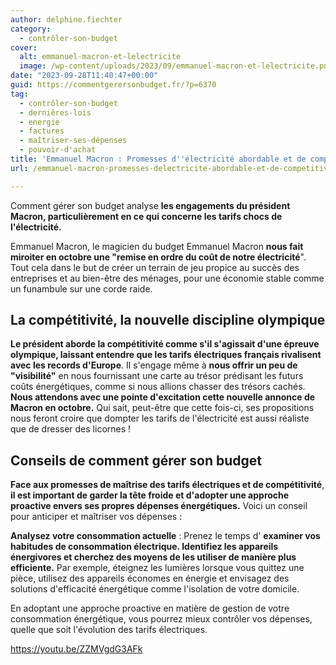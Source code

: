 ```yaml
---
author: delphine.fiechter
category:
  - contrôler-son-budget
cover:
  alt: emmanuel-macron-et-lelectricite
  image: /wp-content/uploads/2023/09/emmanuel-macron-et-lelectricite.png
date: "2023-09-28T11:40:47+00:00"
guid: https://commentgerersonbudget.fr/?p=6370
tag:
  - contrôler-son-budget
  - dernières-lois
  - energie
  - factures
  - maîtriser-ses-dépenses
  - pouvoir-d'achat
title: 'Emmanuel Macron : Promesses d''électricité abordable et de compétitivité, une affaire à examiner de près.'
url: /emmanuel-macron-promesses-delectricite-abordable-et-de-competitivite-une-affaire-a-examiner-de-pres/

---
```

Comment gérer son budget analyse **les engagements du président Macron, particulièrement en ce qui concerne les tarifs chocs de l'électricité.**

Emmanuel Macron, le magicien du budget Emmanuel Macron **nous fait miroiter en octobre une "remise en ordre du coût de notre électricité**". Tout cela dans le but de créer un terrain de jeu propice au succès des entreprises et au bien-être des ménages, pour une économie stable comme un funambule sur une corde raide.

## La compétitivité, la nouvelle discipline olympique

**Le président aborde la compétitivité comme s'il s'agissait d'une épreuve olympique, laissant entendre que les tarifs électriques français rivalisent avec les records d'Europe**. Il s'engage même à **nous offrir un peu de "visibilité"** en nous fournissant une carte au trésor prédisant les futurs coûts énergétiques, comme si nous allions chasser des trésors cachés. **Nous attendons avec une pointe d'excitation cette nouvelle annonce de Macron en octobre.** Qui sait, peut-être que cette fois-ci, ses propositions nous feront croire que dompter les tarifs de l'électricité est aussi réaliste que de dresser des licornes !

## Conseils de comment gérer son budget

**Face aux promesses de maîtrise des tarifs électriques et de compétitivité**, **il est important de garder la tête froide et d'adopter une approche proactive envers ses propres dépenses énergétiques.** Voici un conseil pour anticiper et maîtriser vos dépenses :

**Analysez votre consommation actuelle** : Prenez le temps d' **examiner vos habitudes de consommation électrique. Identifiez les appareils énergivores et cherchez des moyens de les utiliser de manière plus efficiente.** Par exemple, éteignez les lumières lorsque vous quittez une pièce, utilisez des appareils économes en énergie et envisagez des solutions d'efficacité énergétique comme l'isolation de votre domicile.

En adoptant une approche proactive en matière de gestion de votre consommation énergétique, vous pourrez mieux contrôler vos dépenses, quelle que soit l'évolution des tarifs électriques.

https://youtu.be/ZZMVgdG3AFk
